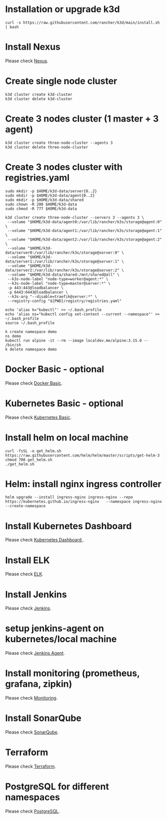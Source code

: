 # Installation or upgrade k3d
```
curl -s https://raw.githubusercontent.com/rancher/k3d/main/install.sh | bash
```

# Install Nexus
Please check [Nexus](./nexus/readme.md).

# Create single node cluster
```
k3d cluster create k3d-cluster
k3d cluster delete k3d-cluster
```

# Create 3 nodes cluster (1 master + 3 agent)
```
k3d cluster create three-node-cluster --agents 3
k3d cluster delete three-node-cluster
```

# Create 3 nodes cluster with registries.yaml
```
sudo mkdir -p $HOME/k3d-data/server{0..2}
sudo mkdir -p $HOME/k3d-data/agent{0..2}
sudo mkdir -p $HOME/k3d-data/shared
sudo chown -R 200 $HOME/k3d-data
sudo chmod -R 777 $HOME/k3d-data

k3d cluster create three-node-cluster --servers 3 --agents 3 \
 --volume "$HOME/k3d-data/agent0:/var/lib/rancher/k3s/storage@agent:0" \
 --volume "$HOME/k3d-data/agent1:/var/lib/rancher/k3s/storage@agent:1" \
 --volume "$HOME/k3d-data/agent2:/var/lib/rancher/k3s/storage@agent:2" \
 --volume "$HOME/k3d-data/server0:/var/lib/rancher/k3s/storage@server:0" \
 --volume "$HOME/k3d-data/server1:/var/lib/rancher/k3s/storage@server:1" \
 --volume "$HOME/k3d-data/server2:/var/lib/rancher/k3s/storage@server:2" \
 --volume "$HOME/k3d-data/shared:/mnt/shared@all" \
 --k3s-node-label "node-type=worker@agent:*" \
 --k3s-node-label "node-type=master@server:*" \
 -p 443:443@loadbalancer \
 -p 6443:6443@loadbalancer \
 --k3s-arg "--disable=traefik@server:*" \
 --registry-config "${PWD}/registry/registries.yaml"

echo 'alias k="kubectl"' >> ~/.bash_profile
echo 'alias ns="kubectl config set-context --current --namespace"' >> ~/.bash_profile
source ~/.bash_profile

k create namespace demo
ns demo
kubectl run alpine -it --rm --image localdev.me/alpine:3.15.0 -- /bin/sh
k delete namespace demo

```
# Docker Basic - optional
Please check [Docker Basic](./docker-basic.md).

# Kubernetes Basic - optional
Please check [Kubernetes Basic](./k8s-basic.md).

# Install helm on local machine
```
curl -fsSL -o get_helm.sh https://raw.githubusercontent.com/helm/helm/master/scripts/get-helm-3
chmod 700 get_helm.sh
./get_helm.sh
```

# Helm: install nginx ingress controller
```
helm upgrade --install ingress-nginx ingress-nginx --repo https://kubernetes.github.io/ingress-nginx   --namespace ingress-nginx --create-namespace
```

# Install Kubernetes Dashboard 
Please check [Kubernetes Dashboard ](./kubernetes-dashboard/readme.md).

# Install ELK
Please check [ELK](./elk/readme.md).

# Install Jenkins
Please check [Jenkins](./jenkins/readme.md).

# setup jenkins-agent on kubernetes/local machine
Please check [Jenkins Agent](./jenkins-agent/readme.md).

# Install  monitoring  (prometheus, grafana, zipkin)
Please check [Monitoring](./monitoring/readme.md).

# Install SonarQube
Please check [SonarQube](./sonarqube/readme.md).

# Terraform
Please check [Terraform](./terraform/readme.md).

# PostgreSQL for different namespaces
Please check [PostgreSQL](./postgresql/readme.md).
